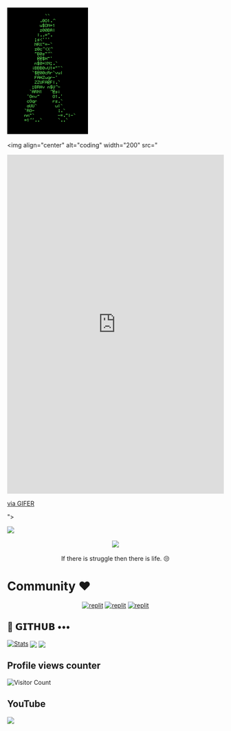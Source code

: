 ![logo](https://github.com/skcreator7/skcreator7/blob/main/758X.gif)
<p align="center">

<img align="center" alt="coding" width="200" src="<div style="padding-top:156.383%;position:relative;"><iframe src="https://gifer.com/embed/758X" width="100%" height="100%" style='position:absolute;top:0;left:0;' frameBorder="0" allowFullScreen></iframe></div><p><a href="https://gifer.com">via GIFER</a></p>">
  
  <a href="https://github.com/SKCREATOR7/readme-typing-svg">
    <img src="https://readme-typing-svg.demolab.com/?lines=SKCREATOR7 &font=Fira%20SemiBold&center=true&width=480&height=45&color=00FF00&vCenter=true&pause=1000&size=40" /></a>
</p>

<p align="center">
  <a href="https://github.com/skcreator7/readme-typing-svg">
    <img src="https://readme-typing-svg.demolab.com/?lines=Full-stack%20web%20app%20and%20BOT%20developer;2%2B%20years%20of%20coding%20experience;Always%20learning%20new%20things;SK%20DEVELOPER%20&font=Fira%20Code&center=true&width=500&height=45&color=0000FF&vCenter=true&pause=1000&size=30" /></a>
</p>

<p align="center">
 If there is struggle then there is life. 😒
</p>

# Community ❤️
</p>
<p align="center">
<a href="https://instagram.com/Skcreator_7?igshid=YmMyMTA2M2Y="><img alt="replit" src="https://img.shields.io/badge/-Instagram-orange?style=for-the-badge&logo=instagram&logoColor=white"/></a> <a href="https://telegram.me/skcreator7"><img alt="replit" src="https://img.shields.io/badge/-Telegram-blue?style=for-the-badge&logo=telegram&logoColor=white"/></a>
<a href="https://youtube.com/@Skcreator7?igshid=YmMyMTA2M2Y="><img alt="replit" src="https://img.shields.io/badge/-youtube-red?style=for-the-badge&logo=youtube&logoColor=white"/></a>
</p>

## 💜 𝗚𝗜𝗧𝗛𝗨𝗕 •••
[![Stats](https://github-readme-stats.vercel.app/api?username=skcreator7&hide=prs&count_public=true&show_icons=true&theme=algolia)](https://github.com/LazyDeveloperr/github-readme-stats)
<img src="https://github-readme-streak-stats.herokuapp.com?user=LazyDeveloperr&theme=tokyonight" align="center">
<img src="https://github-readme-stats.vercel.app/api/top-langs/?username=LazyDeveloperr&layout=compact&theme=tokyonight" align="center">



## Profile views counter
![Visitor Count](https://profile-counter.glitch.me/{Skcreator7}/count.svg)


## YouTube 
<a href="https://youtube.com/@Skcreator7"> <img src="https://img.shields.io/youtube/channel/subscribers/UCY-iDra0x2hdd9PdHKcZkRw?label=Subscribers&style=for-the-badge&color=red&labelColor=ce463"/> </a>
